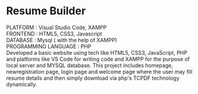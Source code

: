 # Resume Builder
PLATFORM : Visual Studio Code, XAMPP <br>
FRONTEND : HTML5, CSS3, Javascript <br>
DATABASE : Mysql ( with the help of XAMPP) <br>
PROGRAMMING LANGUAGE : PHP <br>
Developed a basic website using tech like HTML5, CSS3, JavaScript, PHP and platforms like VS Code for writing code and XAMPP for the purpose of local server and MYSQL database. This project includes homepage, newregistration page, login page and welcome page where the user may fill resume details and then simply download via php's TCPDF technology dynamically.



 

